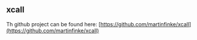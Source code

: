 ## xcall
Th github project can be found here: [https://github.com/martinfinke/xcall](https://github.com/martinfinke/xcall)